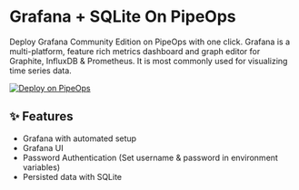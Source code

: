 # Grafana + SQLite On PipeOps

Deploy Grafana  Community Edition on PipeOps with one click.
Grafana is a multi-platform, feature rich metrics dashboard and graph editor for Graphite, InfluxDB & Prometheus. It is most commonly used for visualizing time series data.

[![Deploy on PipeOps](https://pub-a1fbf367a4cd458487cfa3f29154ac93.r2.dev/Default.png)](#)

## ✨ Features

* Grafana with automated setup
* Grafana UI
* Password Authentication (Set username & password in environment variables)
* Persisted data with SQLite
